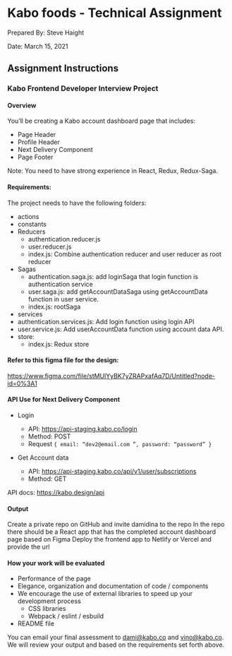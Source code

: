 # Kabo foods - Technical Assignment

Prepared By: Steve Haight

Date: March 15, 2021


## Assignment Instructions

### Kabo Frontend Developer Interview Project 

#### Overview
You’ll be creating a Kabo account dashboard page that includes:
- Page Header 
- Profile Header
- Next Delivery Component 
- Page Footer

Note: You need to have strong experience in React, Redux, Redux-Saga.

#### Requirements:
The project needs to have the following folders:
- actions
- constants
- Reducers
    - authentication.reducer.js
    - user.reducer.js
    - index.js: Combine authentication reducer and user reducer as root reducer
- Sagas
    - authentication.saga.js: add loginSaga that login function is authentication service
    - user.saga.js: add getAccountDataSaga using getAccountData function in user service.
    - index.js: rootSaga
- services
 - authentication.services.js: Add login function using login API
 - user.service.js: Add userAccountData function using account data API.
- store: 
    - index.js: Redux store

#### Refer to this figma file for the design:
https://www.figma.com/file/stMUlYyBK7yZRAPxafAq7D/Untitled?node-id=0%3A1

#### API Use for Next Delivery Component 
- Login
    - API: https://api-staging.kabo.co/login 
    - Method: POST
    - Request 
`{ email: “dev2@email.com ”, password: “password” }`

- Get Account data
    - API: https://api-staging.kabo.co/api/v1/user/subscriptions
    - Method: GET

API docs:
https://kabo.design/api 

 


#### Output
Create a private repo on GitHub and invite damidina to the repo
In the repo there should be a React app that has the completed account dashboard page based on Figma
Deploy the frontend app to Netlify or Vercel and provide the url

#### How your work will be evaluated
- Performance of the page 
- Elegance, organization and documentation of code / components 
- We encourage the use of external libraries to speed up your development process
    - CSS libraries
    - Webpack / eslint / esbuild 
- README file 

You can email your final assessment to dami@kabo.co and vino@kabo.co. We will review your output and based on the requirements set forth above.

